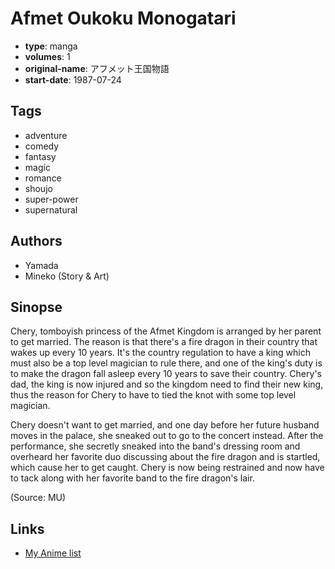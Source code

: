 # Afmet Oukoku Monogatari

-   **type**: manga
-   **volumes**: 1
-   **original-name**: アフメット王国物語
-   **start-date**: 1987-07-24

## Tags

-   adventure
-   comedy
-   fantasy
-   magic
-   romance
-   shoujo
-   super-power
-   supernatural

## Authors

-   Yamada
-   Mineko (Story & Art)

## Sinopse

Chery, tomboyish princess of the Afmet Kingdom is arranged by her parent to get married. The reason is that there's a fire dragon in their country that wakes up every 10 years. It's the country regulation to have a king which must also be a top level magician to rule there, and one of the king's duty is to make the dragon fall asleep every 10 years to save their country. Chery's dad, the king is now injured and so the kingdom need to find their new king, thus the reason for Chery to have to tied the knot with some top level magician.

Chery doesn't want to get married, and one day before her future husband moves in the palace, she sneaked out to go to the concert instead. After the performance, she secretly sneaked into the band's dressing room and overheard her favorite duo discussing about the fire dragon and is startled, which cause her to get caught. Chery is now being restrained and now have to tack along with her favorite band to the fire dragon's lair.

(Source: MU)

## Links

-   [My Anime list](https://myanimelist.net/manga/19677/Afmet_Oukoku_Monogatari)
